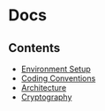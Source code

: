 # Docs

## Contents

- [Environment Setup](Environment/SetupDevEnvironment.md)
- [Coding Conventions](Codebase/CodingConventions.md)
- [Architecture](Architecture/Architecture.md)
- [Cryptography](Cryptography/Cryptography.md)

